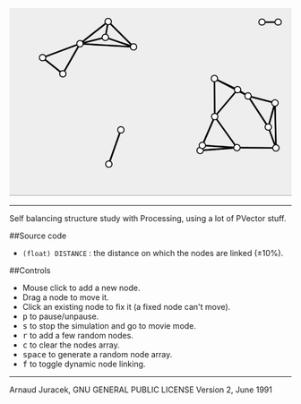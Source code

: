 ![preview](preview.gif?raw=true "preview")

---
Self balancing structure study with Processing, using a lot of PVector stuff.

##Source code
+ `(float) DISTANCE` : the distance on which the nodes are linked (±10%).

##Controls

+ Mouse click to add a new node.
+ Drag a node to move it.
+ Click an existing node to fix it (a fixed node can't move).
+ <kbd>p</kbd> to pause/unpause.
+ <kbd>s</kbd> to stop the simulation and go to movie mode.
+ <kbd>r</kbd> to add a few random nodes.
+ <kbd>c</kbd> to clear the nodes array.
+ <kbd>space</kbd> to generate a random node array.
+ <kbd>f</kbd> to toggle dynamic node linking.

---
Arnaud Juracek, GNU GENERAL PUBLIC LICENSE Version 2, June 1991
